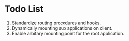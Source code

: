 Todo List
=========

1. Standardize routing procedures and hooks.
2. Dynamically mounting sub applications on client.
3. Enable arbitary mounting point for the root application.


